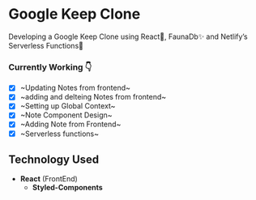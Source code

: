 # Google Keep Clone
Developing a Google Keep Clone using React🚀, FaunaDb✨ and Netlify’s Serverless Functions🤩

### Currently Working 👇
- [x] ~Updating Notes from frontend~
- [x] ~adding and delteing Notes from frontend~
- [x] ~Setting up Global Context~
- [x] ~Note Component Design~
- [x] ~Adding Note from Frontend~
- [X] ~Serverless functions~

## Technology Used
* **React** (FrontEnd)
    * **Styled-Components** 
